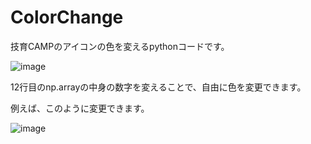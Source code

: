 # ColorChange

技育CAMPのアイコンの色を変えるpythonコードです。

![image](https://github.com/kosirobwada/ColorChange/assets/97875031/b7f4d0d3-8006-41d2-81ac-c263bfa25724)

12行目のnp.arrayの中身の数字を変えることで、自由に色を変更できます。

例えば、このように変更できます。

![image](https://github.com/kosirobwada/ColorChange/assets/97875031/c4246aa8-ec5e-45a6-9832-ee632b9fac29)
